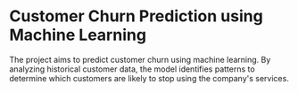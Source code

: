 # Customer Churn Prediction using Machine Learning
The project aims to predict customer churn using machine learning. By analyzing historical customer data, the model identifies patterns to determine which customers are likely to stop using the company's services.
